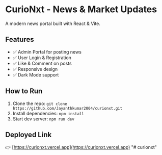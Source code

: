 # CurioNxt - News & Market Updates

A modern news portal built with React & Vite.

## Features
- ✅ Admin Portal for posting news
- ✅ User Login & Registration
- ✅ Like & Comment on posts
- ✅ Responsive design
- ✅ Dark Mode support

## How to Run
1. Clone the repo: `git clone https://github.com/Jayanthkumar2004/curionxt.git`
2. Install dependencies: `npm install`
3. Start dev server: `npm run dev`

## Deployed Link
👉 [https://curionxt.vercel.app](https://curionxt.vercel.app)
"# curionxt" 
<!-- Last updated: Aug 29, 2025 -->
